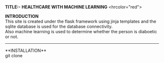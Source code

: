 **TITLE:-** **HEALTHCARE WITH MACHINE LEARNING** <hrcolor="red">

**INTRODUCTION** <br>
This site is created under the flask framework using jinja templates and the sqlite database is used for the database connectivity. <br>
Also machine learning is used to determine whether the person is diaboetic or not.
<hr>
**INSTALLATION** <br>
git clone
